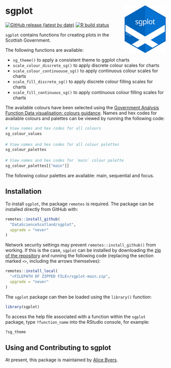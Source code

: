 
# sgplot <img src="man/figures/logo.svg" alt="sgplot logo" align="right" height="150" />

<!-- badges: start -->
[![GitHub release (latest by
date)](https://img.shields.io/github/v/release/DataScienceScotland/sgplot)](https://github.com/DataScienceScotland/sgplot/releases/latest)
[![R build
status](https://github.com/DataScienceScotland/sgplot/workflows/R-CMD-check/badge.svg)](https://github.com/DataScienceScotland/sgplot/actions)
<!-- badges: end -->

`sgplot` contains functions for creating plots in the Scottish
Government.

The following functions are available:

- `sg_theme()` to apply a consistent theme to ggplot charts
- `scale_colour_discrete_sg()` to apply discrete colour scales for
  charts
- `scale_colour_continuouse_sg()` to apply continuous colour scales for
  charts
- `scale_fill_discrete_sg()` to apply discrete colour filling scales for
  charts
- `scale_fill_continuous_sg()` to apply continuous colour filling scales
  for charts

The available colours have been selected using the [Government Analysis
Function Data visualisation: colours
guidance](https://analysisfunction.civilservice.gov.uk/policy-store/data-visualisation-colours-in-charts/).
Names and hex codes for available colours and palettes can be viewed by
running the following code:

``` r
# View names and hex codes for all colours
sg_colour_values

# View names and hex codes for all colour palettes
sg_colour_palettes

# View names and hex codes for `main` colour palette
sg_colour_palettes[["main"]]
```

The following colour palettes are available: main, sequential and focus.

## Installation

To install `sgplot`, the package `remotes` is required. The package can
be installed directly from GitHub with:

``` r
remotes::install_github(
  "DataScienceScotland/sgplot",
  upgrade = "never"
)
```

Network security settings may prevent `remotes::install_github()` from
working. If this is the case, `sgplot` can be installed by downloading
the [zip of the
repository](https://github.com/DataScienceScotland/sgplot/archive/main.zip)
and running the following code (replacing the section marked `<>`,
including the arrows themselves):

``` r
remotes::install_local(
  "<FILEPATH OF ZIPPED FILE>/sgplot-main.zip",
  upgrade = "never"
)
```

The `sgplot` package can then be loaded using the `library()` function:

``` r
library(sgplot)
```

To access the help file associated with a function within the `sgplot`
package, type `?function_name` into the RStudio console, for example:

``` r
?sg_theme
```

## Using and Contributing to sgplot

At present, this package is maintained by [Alice
Byers](https://github.com/alicebyers5).
